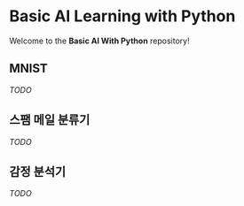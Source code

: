 Basic AI Learning with Python
==========

Welcome to the **Basic AI With Python** repository!

## MNIST
_TODO_

## 스팸 메일 분류기
_TODO_

## 감정 분석기
_TODO_